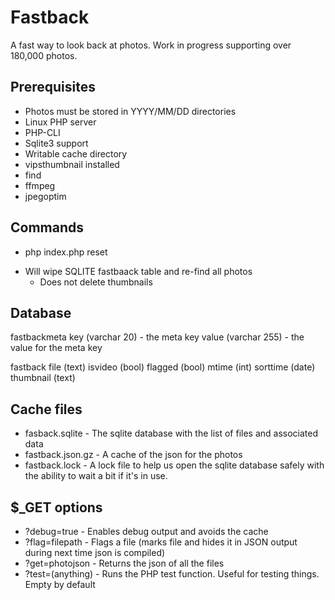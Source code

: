 Fastback
========

A fast way to look back at photos. Work in progress supporting over 180,000 photos.

Prerequisites
-------------

* Photos must be stored in YYYY/MM/DD directories
* Linux PHP server
* PHP-CLI
* Sqlite3 support
* Writable cache directory
* vipsthumbnail installed
* find
* ffmpeg
* jpegoptim

Commands
--------

* php index.php reset
 - Will wipe SQLITE fastbaack table and re-find all photos
	- Does not delete thumbnails


Database 
--------

fastbackmeta
	key (varchar 20) - the meta key
	value (varchar 255) - the value for the meta key

fastback
	file (text)
	isvideo (bool)
	flagged (bool)
	mtime (int)
	sorttime (date)
	thumbnail (text)


Cache files
-----------
* fasback.sqlite - The sqlite database with the list of files and associated data
* fastback.json.gz - A cache of the json for the photos
* fastback.lock - A lock file to help us open the sqlite database safely with the ability to wait a bit if it's in use.


$_GET options
-------------

* ?debug=true - Enables debug output and avoids the cache
* ?flag=filepath - Flags a file (marks file and hides it in JSON output during next time json is compiled)
* ?get=photojson - Returns the json of all the files
* ?test=(anything) - Runs the PHP test function. Useful for testing things. Empty by default

